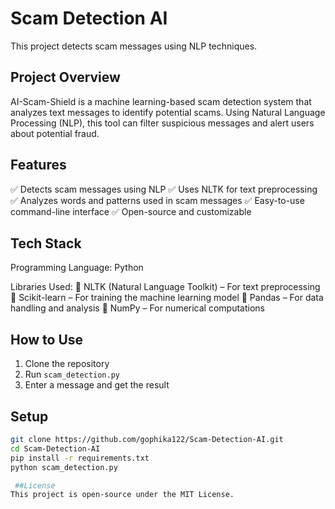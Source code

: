 # Scam Detection AI  
This project detects scam messages using NLP techniques.

## Project Overview
AI-Scam-Shield is a machine learning-based scam detection system that analyzes text messages to identify potential scams. Using Natural Language Processing (NLP), this tool can filter suspicious messages and alert users about potential fraud.

## Features 
✅ Detects scam messages using NLP
✅ Uses NLTK for text preprocessing
✅ Analyzes words and patterns used in scam messages
✅ Easy-to-use command-line interface
✅ Open-source and customizable

## Tech Stack
Programming Language: Python

Libraries Used:
📌 NLTK (Natural Language Toolkit) – For text preprocessing
📌 Scikit-learn – For training the machine learning model
📌 Pandas – For data handling and analysis
📌 NumPy – For numerical computations

## How to Use  
1. Clone the repository  
2. Run `scam_detection.py`  
3. Enter a message and get the result  

## Setup  
```bash
git clone https://github.com/gophika122/Scam-Detection-AI.git
cd Scam-Detection-AI
pip install -r requirements.txt
python scam_detection.py

 ##License
This project is open-source under the MIT License.



